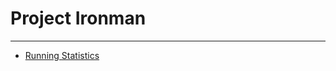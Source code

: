 # Project Ironman

---

- [Running Statistics](https://docs.google.com/spreadsheets/d/1XOnf5oY3WyRq6zsf7pHwQGKii_cj2yCl/edit?usp=sharing&ouid=111811692745906197896&rtpof=true&sd=true)